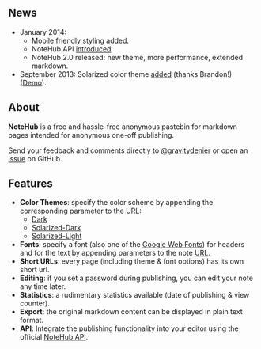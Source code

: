 ## News


 - January 2014:
   - Mobile friendly styling added.
   - NoteHub API [introduced](/api).
   - NoteHub 2.0 released: new theme, more performance, extended markdown.
 - September 2013: Solarized color theme [added](https://github.com/chmllr/NoteHub/pull/4) (thanks Brandon!) ([Demo](http://notehub.org/2012/6/16/how-notehub-is-built?theme=solarized-dark)).

## About
**NoteHub** is a free and hassle-free anonymous pastebin for markdown pages intended for anonymous one-off publishing.

Send your feedback and comments directly to [@gravitydenier](http://twitter.com/gravitydenier) or open an [issue](https://github.com/chmllr/NoteHub/issues) on GitHub.

## Features
- **Color Themes**: specify the color scheme by appending the corresponding parameter to the URL:
    - [Dark](http://notehub.org/2012/6/16/how-notehub-is-built?theme=dark)
    - [Solarized-Dark](http://notehub.org/2012/6/16/how-notehub-is-built?theme=solarized-dark)
    - [Solarized-Light](http://notehub.org/2012/6/16/how-notehub-is-built?theme=solarized-light)
- **Fonts**: specify a font (also one of the [Google Web Fonts](http://www.google.com/webfonts/)) for headers and for the text by appending parameters to the note [URL](http://notehub.org/0vrcp).
- **Short URLs**: every page (including theme & font options) has its own short url.
- **Editing**: if you set a password during publishing, you can edit your note any time later.
- **Statistics**: a rudimentary statistics available (date of publishing & view counter).
- **Export**: the original markdown content can be displayed in plain text format.
- **API**: Integrate the publishing functionality into your editor using the official [NoteHub API](/api).
